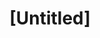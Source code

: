 ---
pid: mp197
title: "[Untitled]"
location_transcription: 
coordinates: "[-75.171551640366, 39.915463814945]"
zipcode: '19121'
gen_neighborhood: North Philadelphia
neighborhood: Brewerytown
outside_phl: 
age: 
age_range: 
instagram: 
image_file_name: mp_197.jpg
proposal_transcription: Let do a complete overhaul of the Histical Commsion 1st to
  90 is our local developer Same Sam Serwood Spring Gondor SJ
topic: Unknown
topic_summary: '0'
type: Other No Form
keywords_other: historical commission
credit: 
image_labels: 
twitter: 
facebook: 
permalink: "/monuments/mp197/"
layout: item-page
---